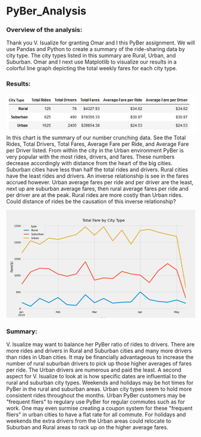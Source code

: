 # PyBer_Analysis

### Overview of the analysis:
Thank you V. Isualize for granting Omar and I this PyBer assignment. We will use Pandas and Python to create a summary of the ride-sharing data by city type. The city types listed in this summary are Rural, Urban, and Suburban. Omar and I next use Matplotlib to visualize our results in a colorful line graph depicting the total weekly fares for each city type. 

### Results:
![FaresbyCityType](FaresbyCityType.png)
In this chart is the summary of our number crunching data. See the Total Rides, Total Drivers, Total Fares, Average Fare per Ride, and Average Fare per Driver listed. From within the city in the Urban environment PyBer is very popular with the most rides, drivers, and fares. These numbers decrease accordingly with distance from the heart of the big cities. Suburban cities have less than half the total rides and drivers. Rural cities have the least rides and drivers. An inverse relationship is see in the fares accrued however. Urban average fares per ride and per driver are the least, next up are suburban average fares, then rural average fares per ride and per driver are at the peak. Rural rides are more costly than Urban rides. Could distance of rides be the causation of this inverse relationship? 


![PyBer_fare_summary](analysis/PyBer_fare_summary.png)
### Summary:


V. Isualize may want to balance her PyBer ratio of rides to drivers. There are more rides and drivers in Rural and Suburban cities and many more drivers than rides in Uban cities. It may be financially advantageous to increase the number of rural suburban drivers to pick up those higher averages of fares per ride. The Urban drivers are numerous and paid the least. A second aspect for V. Isualize to look at is how specific dates are influential to the rural and suburban city types. Weekends and holidays may be hot times for PyBer in the rural and suburban areas. Urban city types seem to hold more consistent rides throughout the months. Urban PyBer customers may be "frequent fliers" to regulary use PyBer for regular commutes such as for work. One may even surmise creating a coupon system for these "frequent fliers" in urban cities to have a flat rate for all commute. For holidays and weekends the extra drivers from the Urban areas could relocate to Suburban and Rural areas to rack up on the higher average fares. 


